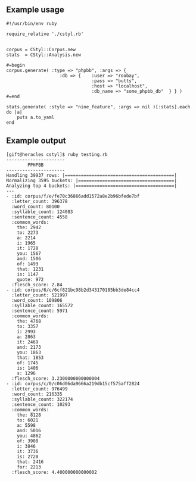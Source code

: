 Example usage
-------------

    #!/usr/bin/env ruby

    require_relative './cstyl.rb'


    corpus = CStyl::Corpus.new
    stats  = CStyl::Analysis.new

    #=begin
    corpus.generate( :type => "phpbb", :args => {
                        :db => {    :user => "roobay",
                                    :pass => "butts",
                                    :host => "localhost",
                                    :db_name => "some_phpbb_db"  } } )
    #=end

    stats.generate( :style => "nine_feature", :args => nil )[:stats].each do |a|
        puts a.to_yaml
    end


Example output
--------------
    [gift@heracles cstyl]$ ruby testing.rb 
    ----------------------
            PPHPBB
    ----------------------
    Handling 39937 rows: |=========================================|
    Normalizing 3595 buckets: |====================================|
    Analyzing top 4 buckets: |=====================================|
    ---
    - :id: corpus/f/e/fe70c36866add1572a8e2b96bfede7bf
      :letter_count: 396378
      :word_count: 80100
      :syllable_count: 124083
      :sentence_count: 4558
      :common_words:
        the: 2942
        to: 2273
        a: 2214
        i: 1965
        it: 1728
        you: 1567
        and: 1506
        of: 1493
        that: 1231
        is: 1147
        quote: 972
      :flesch_score: 2.84
    - :id: corpus/6/c/6cf821bc98b2d343170185bb3de84cc4
      :letter_count: 521997
      :word_count: 109806
      :syllable_count: 165572
      :sentence_count: 5971
      :common_words:
        the: 4768
        to: 3357
        i: 2993
        a: 2863
        it: 2469
        and: 2173
        you: 1863
        that: 1853
        of: 1745
        is: 1406
        s: 1296
      :flesch_score: 3.2300000000000004
    - :id: corpus/c/0/c06d06da9666a219db15cf575aff2824
      :letter_count: 976499
      :word_count: 216335
      :syllable_count: 322174
      :sentence_count: 10293
      :common_words:
        the: 8128
        to: 6021
        a: 5598
        and: 5016
        you: 4862
        of: 3908
        i: 3846
        it: 3736
        is: 2720
        that: 2416
        for: 2213
      :flesch_score: 4.400000000000002

